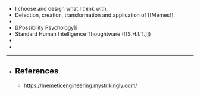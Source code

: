 - I choose and design what I think with.
- Detection, creation, transformation and application of [[Memes]].
-
- [[Possibility Psychology]]
- Standard Human Intelligence Thoughtware ([[S.H.I.T.]])
-
-
- ---
- ## References
	- https://memeticengineering.mystrikingly.com/